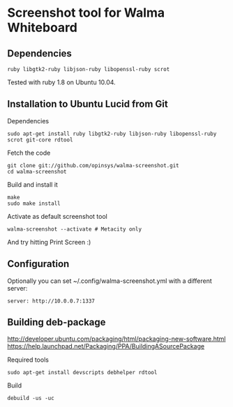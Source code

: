 # Screenshot tool for Walma Whiteboard

## Dependencies

    ruby libgtk2-ruby libjson-ruby libopenssl-ruby scrot

Tested with ruby 1.8 on Ubuntu 10.04.

## Installation to Ubuntu Lucid from Git

Dependencies

    sudo apt-get install ruby libgtk2-ruby libjson-ruby libopenssl-ruby scrot git-core rdtool

Fetch the code

    git clone git://github.com/opinsys/walma-screenshot.git
    cd walma-screenshot

Build and install it

    make
    sudo make install

Activate as default screenshot tool

    walma-screenshot --activate # Metacity only

And try hitting Print Screen :)

## Configuration

Optionally you can set ~/.config/walma-screenshot.yml with a different server:

    server: http://10.0.0.7:1337


## Building deb-package

http://developer.ubuntu.com/packaging/html/packaging-new-software.html
https://help.launchpad.net/Packaging/PPA/BuildingASourcePackage

Required tools

    sudo apt-get install devscripts debhelper rdtool

Build

    debuild -us -uc


